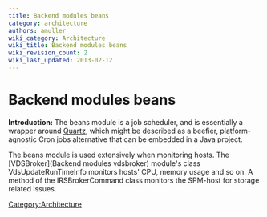 ```yaml
---
title: Backend modules beans
category: architecture
authors: amuller
wiki_category: Architecture
wiki_title: Backend modules beans
wiki_revision_count: 2
wiki_last_updated: 2013-02-12
---
```


# Backend modules beans

**Introduction:** The beans module is a job scheduler, and is essentially a wrapper around [Quartz](http://quartz-scheduler.org/), which might be described as a beefier, platform-agnostic Cron jobs alternative that can be embedded in a Java project.

The beans module is used extensively when monitoring hosts. The [VDSBroker](Backend modules vdsbroker) module's class VdsUpdateRunTimeInfo monitors hosts' CPU, memory usage and so on. A method of the IRSBrokerCommand class monitors the SPM-host for storage related issues.

<Category:Architecture>
